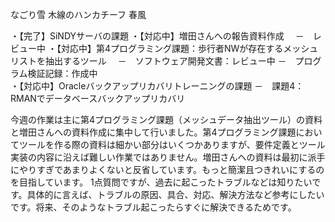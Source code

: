 なごり雪
木線のハンカチーフ
春風

・【完了】SiNDYサーバの課題
・【対応中】増田さんへの報告資料作成
　－　レビュー中
・【対応中】第4プログラミング課題：歩行者NWが存在するメッシュリストを抽出するツール
　－　ソフトウェア開発文書：レビュー中
  －　プログラム検証記録：作成中  
・【対応中】Oracleバックアップリカバリトレーニングの課題
  －　課題4：RMANでデータベースバックアップリカバリ
  
  今週の作業は主に第4プログラミング課題（メッシュデータ抽出ツール）の資料と増田さんへの資料作成に集中して行いました。第4プログラミング課題においてツールを作る際の資料は細かい部分はいくつかありますが、要件定義とツール実装の内容に沿えば難しい作業ではありません。増田さんへの資料は最初に派手にやりすぎであまりよくないと反省しています。もっと簡潔且つきれいにするのを目指しています。
1点質問ですが、過去に起こったトラブルなどは知りたいです。具体的に言えば、トラブルの原因、具合、対応、解決方法など参考にしたいです。将来、そのようなトラブル起こったらすぐに解決できるためです。
